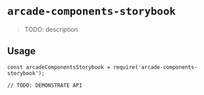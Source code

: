 # `arcade-components-storybook`

> TODO: description

## Usage

```
const arcadeComponentsStorybook = require('arcade-components-storybook');

// TODO: DEMONSTRATE API
```
